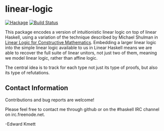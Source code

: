 linear-logic
============

[![Hackage](https://img.shields.io/hackage/v/linear-logic.svg)](https://hackage.haskell.org/package/linear-logic) [![Build Status](https://github.com/ekmett/linear-logic/workflows/Haskell-CI/badge.svg)](https://github.com/ekmett/linear-logic/actions?query=workflow%3AHaskell-CI)

This package encodes a version of intuitionistic linear logic on top of linear Haskell, using a variation of the 
technique described by Michael Shulman in [Linear Logic for Constructive Mathematics](https://arxiv.org/abs/1805.07518). Embedding a larger linear logic into the simple linear logic available to us in Linear Haskell means we are able to
recover the full suite of linear unitors, not just two of them, meaning we model linear logic, rather than affine logic.

The central idea is to track for each type not just its type of proofs, but also its type of refutations.

Contact Information
-------------------

Contributions and bug reports are welcome!

Please feel free to contact me through github or on the #haskell IRC channel on irc.freenode.net.

-Edward Kmett
